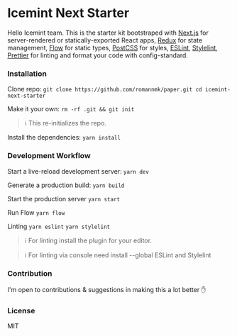 # Icemint Next Starter

Hello Icemint team. This is the starter kit bootstraped with [Next.js](https://github.com/zeit/next.js/) for
server-rendered or statically-exported React apps, [Redux](https://github.com/reactjs/redux/) for state
management, [Flow](https://github.com/facebook/flow) for static types, [PostCSS](https://github.com/postcss/postcss) for styles, [ESLint](https://github.com/eslint/eslint), [Stylelint](https://github.com/stylelint/stylelint), [Prettier](https://github.com/prettier/prettier) for linting and format your code with
config-standard.

### Installation
Clone repo:
``
git clone https://github.com/romannmk/paper.git
cd icemint-next-starter
``

Make it your own:
``
rm -rf .git && git init 
``
> :information_source: This re-initializes the repo. 

Install the dependencies:
``
yarn install
``

### Development Workflow
Start a live-reload development server:
``
yarn dev
``

Generate a production build:
``
yarn build
``

Start the production server
``
yarn start
``

Run Flow
``
yarn flow
``

Linting
``
yarn eslint
``
``
yarn stylelint
``

> :information_source: For linting install the plugin for your editor.

> :information_source: For linting via console need install --global ESLint and Stylelint  

### Contribution
I'm open to contributions & suggestions in making this a lot better :hand:

### License
MIT
